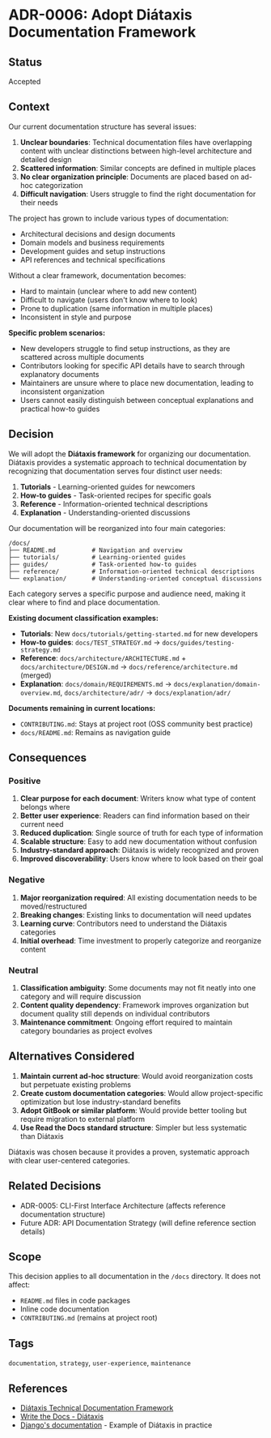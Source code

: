 # ADR-0006: Adopt Diátaxis Documentation Framework

## Status

Accepted

## Context

Our current documentation structure has several issues:

1. **Unclear boundaries**: Technical documentation files have overlapping content with unclear distinctions between high-level architecture and detailed design
2. **Scattered information**: Similar concepts are defined in multiple places
3. **No clear organization principle**: Documents are placed based on ad-hoc categorization
4. **Difficult navigation**: Users struggle to find the right documentation for their needs

The project has grown to include various types of documentation:
- Architectural decisions and design documents
- Domain models and business requirements  
- Development guides and setup instructions
- API references and technical specifications

Without a clear framework, documentation becomes:
- Hard to maintain (unclear where to add new content)
- Difficult to navigate (users don't know where to look)
- Prone to duplication (same information in multiple places)
- Inconsistent in style and purpose

**Specific problem scenarios:**
- New developers struggle to find setup instructions, as they are scattered across multiple documents
- Contributors looking for specific API details have to search through explanatory documents
- Maintainers are unsure where to place new documentation, leading to inconsistent organization
- Users cannot easily distinguish between conceptual explanations and practical how-to guides

## Decision

We will adopt the **Diátaxis framework** for organizing our documentation. Diátaxis provides a systematic approach to technical documentation by recognizing that documentation serves four distinct user needs:

1. **Tutorials** - Learning-oriented guides for newcomers
2. **How-to guides** - Task-oriented recipes for specific goals
3. **Reference** - Information-oriented technical descriptions
4. **Explanation** - Understanding-oriented discussions

Our documentation will be reorganized into four main categories:

```
/docs/
├── README.md          # Navigation and overview
├── tutorials/         # Learning-oriented guides
├── guides/            # Task-oriented how-to guides
├── reference/         # Information-oriented technical descriptions
└── explanation/       # Understanding-oriented conceptual discussions
```

Each category serves a specific purpose and audience need, making it clear where to find and place documentation.

**Existing document classification examples:**
- **Tutorials**: New `docs/tutorials/getting-started.md` for new developers
- **How-to guides**: `docs/TEST_STRATEGY.md` → `docs/guides/testing-strategy.md`
- **Reference**: `docs/architecture/ARCHITECTURE.md` + `docs/architecture/DESIGN.md` → `docs/reference/architecture.md` (merged)
- **Explanation**: `docs/domain/REQUIREMENTS.md` → `docs/explanation/domain-overview.md`, `docs/architecture/adr/` → `docs/explanation/adr/`

**Documents remaining in current locations:**
- `CONTRIBUTING.md`: Stays at project root (OSS community best practice)
- `docs/README.md`: Remains as navigation guide

## Consequences

### Positive

1. **Clear purpose for each document**: Writers know what type of content belongs where
2. **Better user experience**: Readers can find information based on their current need
3. **Reduced duplication**: Single source of truth for each type of information
4. **Scalable structure**: Easy to add new documentation without confusion
5. **Industry-standard approach**: Diátaxis is widely recognized and proven
6. **Improved discoverability**: Users know where to look based on their goal

### Negative

1. **Major reorganization required**: All existing documentation needs to be moved/restructured
2. **Breaking changes**: Existing links to documentation will need updates
3. **Learning curve**: Contributors need to understand the Diátaxis categories
4. **Initial overhead**: Time investment to properly categorize and reorganize content

### Neutral

1. **Classification ambiguity**: Some documents may not fit neatly into one category and will require discussion
2. **Content quality dependency**: Framework improves organization but document quality still depends on individual contributors
3. **Maintenance commitment**: Ongoing effort required to maintain category boundaries as project evolves

## Alternatives Considered

1. **Maintain current ad-hoc structure**: Would avoid reorganization costs but perpetuate existing problems
2. **Create custom documentation categories**: Would allow project-specific optimization but lose industry-standard benefits
3. **Adopt GitBook or similar platform**: Would provide better tooling but require migration to external platform
4. **Use Read the Docs standard structure**: Simpler but less systematic than Diátaxis

Diátaxis was chosen because it provides a proven, systematic approach with clear user-centered categories.

## Related Decisions

- ADR-0005: CLI-First Interface Architecture (affects reference documentation structure)
- Future ADR: API Documentation Strategy (will define reference section details)

## Scope

This decision applies to all documentation in the `/docs` directory. It does not affect:
- `README.md` files in code packages
- Inline code documentation
- `CONTRIBUTING.md` (remains at project root)

## Tags

`documentation`, `strategy`, `user-experience`, `maintenance`

## References

- [Diátaxis Technical Documentation Framework](https://diataxis.fr/)
- [Write the Docs - Diátaxis](https://www.writethedocs.org/videos/eu/2017/the-four-kinds-of-documentation-and-why-you-need-to-understand-what-they-are-daniele-procida/)
- [Django's documentation](https://docs.djangoproject.com/) - Example of Diátaxis in practice